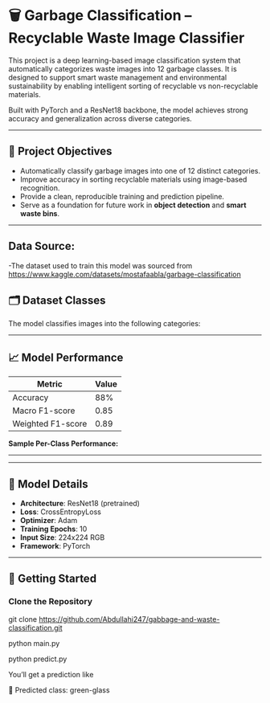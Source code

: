 # 🗑️ Garbage Classification – Recyclable Waste Image Classifier

This project is a deep learning-based image classification system that automatically categorizes waste images into 12 garbage classes. It is designed to support smart waste management and environmental sustainability by enabling intelligent sorting of recyclable vs non-recyclable materials.

Built with PyTorch and a ResNet18 backbone, the model achieves strong accuracy and generalization across diverse categories.

---

## 📌 Project Objectives

- Automatically classify garbage images into one of 12 distinct categories.
- Improve accuracy in sorting recyclable materials using image-based recognition.
- Provide a clean, reproducible training and prediction pipeline.
- Serve as a foundation for future work in **object detection** and **smart waste bins**.

---

## Data Source:

-The dataset used to train this model was sourced from https://www.kaggle.com/datasets/mostafaabla/garbage-classification

## 🗂️ Dataset Classes

The model classifies images into the following categories:

---

## 📈 Model Performance

| Metric           | Value |
|------------------|-------|
| Accuracy         | 88%   |
| Macro F1-score   | 0.85  |
| Weighted F1-score| 0.89  |

**Sample Per-Class Performance:**


---

---

## 🧠 Model Details

- **Architecture**: ResNet18 (pretrained)
- **Loss**: CrossEntropyLoss
- **Optimizer**: Adam
- **Training Epochs**: 10
- **Input Size**: 224x224 RGB
- **Framework**: PyTorch


---

## 🚀 Getting Started

###  Clone the Repository


git clone https://github.com/Abdullahi247/gabbage-and-waste-classification.git

python main.py

python predict.py

You’ll get a prediction like

🧠 Predicted class: green-glass
